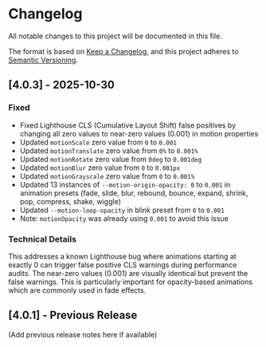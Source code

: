 # Changelog

All notable changes to this project will be documented in this file.

The format is based on [Keep a Changelog](https://keepachangelog.com/en/1.0.0/),
and this project adheres to [Semantic Versioning](https://semver.org/spec/v2.0.0.html).

## [4.0.3] - 2025-10-30

### Fixed
- Fixed Lighthouse CLS (Cumulative Layout Shift) false positives by changing all zero values to near-zero values (0.001) in motion properties
- Updated `motionScale` zero value from `0` to `0.001`
- Updated `motionTranslate` zero value from `0%` to `0.001%`
- Updated `motionRotate` zero value from `0deg` to `0.001deg`
- Updated `motionBlur` zero value from `0` to `0.001px`
- Updated `motionGrayscale` zero value from `0` to `0.001%`
- Updated 13 instances of `--motion-origin-opacity: 0` to `0.001` in animation presets (fade, slide, blur, rebound, bounce, expand, shrink, pop, compress, shake, wiggle)
- Updated `--motion-loop-opacity` in blink preset from `0` to `0.001`
- Note: `motionOpacity` was already using `0.001` to avoid this issue

### Technical Details
This addresses a known Lighthouse bug where animations starting at exactly 0 can trigger false positive CLS warnings during performance audits. The near-zero values (0.001) are visually identical but prevent the false warnings. This is particularly important for opacity-based animations which are commonly used in fade effects.

## [4.0.1] - Previous Release

(Add previous release notes here if available)

